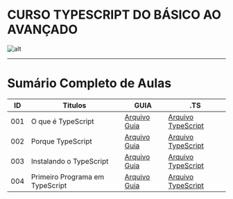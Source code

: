 # CURSO TYPESCRIPT DO BÁSICO AO AVANÇADO   

![alt](https://images.prismic.io/spacetravelingtun/9c5b6cf0-9362-4562-823c-be087ff8e2a1_TypeScript_Vantagens_mitos_e_aplicacoes.png?auto=compress,format&rect=0,266,1920,549&w=1400&h=400)

----
# Sumário Completo de Aulas

| ID  | Titulos                         | GUIA             | .TS                                                     |
| --- | ------------------------------- | ---------------- | ------------------------------------------------------- |
| 001 | O que é TypeScript              | [Arquivo Guia]() | [Arquivo TypeScript](ts.AULAS/aula.001/introducao.yaml) |
| 002 | Porque TypeScript               | [Arquivo Guia]() | [Arquivo TypeScript](ts.AULAS/aula.002/introducao.yaml) |
| 003 | Instalando o TypeScript         | [Arquivo Guia]() | [Arquivo TypeScript](ts.AULAS/aula.003/introducao.yaml) |
| 004 | Primeiro Programa em TypeScript | [Arquivo Guia]() | [Arquivo TypeScript](ts.AULAS/aula.004/index.html) |